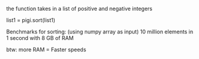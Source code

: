 the function takes in a list of positive and negative integers


list1 = pigi.sort(list1) 

Benchmarks for sorting:
(using numpy array as input)
10 million elements in 1 second with 8 GB of RAM 

btw: more RAM = Faster speeds